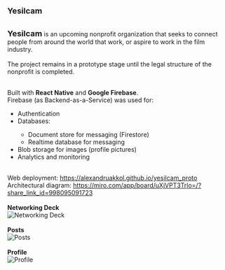 <br>
<span style="font-size: large"><b>Yesilcam</b></span>
<br>
<br>

<b><span style="font-size: large;">Yesilcam</span></b> is an upcoming nonprofit organization that seeks to connect people from around the world that work, or aspire to work in the film industry.
<br><br>The project remains in a prototype stage until the legal structure of the nonprofit is completed.

<br>Built with <b>React Native</b> and <b>Google Firebase</b>.
<br>Firebase (as Backend-as-a-Service) was used for:
<ul>
    <li>Authentication</li>
    <li>Databases:</li>
        <ul>
            <li>Document store for messaging (Firestore)</li>
            <li>Realtime database for messaging</li>
        </ul>
    <li>Blob storage for images (profile pictures)</li>
    <li>Analytics and monitoring</li>
</ul>

<br>Web deployment: https://alexandruakkol.github.io/yesilcam_proto
<br>Architectural diagram: https://miro.com/app/board/uXjVPT3Trlo=/?share_link_id=998095091723
<br><br><b>Networking Deck</b><br>
![Networking Deck](https://media.giphy.com/media/v1.Y2lkPTc5MGI3NjExeGxmZ2w0MWdnb3E3NDhhNW9uMXhpN2hrMHRydGY2N2ZudmdxNXdqNyZlcD12MV9pbnRlcm5hbF9naWZfYnlfaWQmY3Q9Zw/HALuwxjUYJ0IzDquFc/giphy.gif)
<br><br><b>Posts</b><br>
![Posts](https://media.giphy.com/media/v1.Y2lkPTc5MGI3NjExNmV1MGwybHplY24wcXk3M2txanRlNHQ2aGhtNzhyM2JuZDZ1bjduayZlcD12MV9pbnRlcm5hbF9naWZfYnlfaWQmY3Q9Zw/zIbq2uTcX2C48LN1Ad/giphy.gif)
<br><br><b>Profile</b><br>
![Profile](https://media.giphy.com/media/v1.Y2lkPTc5MGI3NjExbzEyNDVuem0xcGlxd3Z5NW1nYWJ0cW05dzNzc3R4d2gzNzFra3YzZCZlcD12MV9pbnRlcm5hbF9naWZfYnlfaWQmY3Q9Zw/aAIkw3ltrCqlztsbio/giphy.gif)

